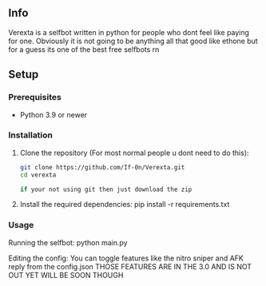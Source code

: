 ## Info
Verexta is a selfbot written in python for people who dont feel like paying for one.
Obviously it is not going to be anything all that good like ethone but for a guess its one of the best free selfbots rn

## Setup

### Prerequisites

- Python 3.9 or newer

### Installation

1. Clone the repository (For most normal people u dont need to do this):
   ```bash
   git clone https://github.com/If-0n/Verexta.git
   cd verexta

   if your not using git then just download the zip

2. Install the required dependencies:
   pip install -r requirements.txt



### Usage
Running the selfbot:
    python main.py

Editing the config:
    You can toggle features like the nitro sniper and AFK reply from the config.json
    THOSE FEATURES ARE IN THE 3.0 AND IS NOT OUT YET WILL BE SOON THOUGH
